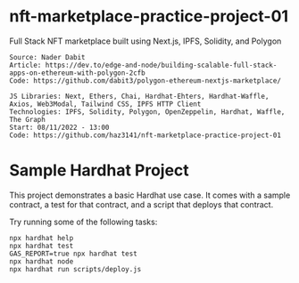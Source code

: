 # nft-marketplace-practice-project-01
Full Stack NFT marketplace built using Next.js, IPFS, Solidity, and Polygon

```
Source: Nader Dabit
Article: https://dev.to/edge-and-node/building-scalable-full-stack-apps-on-ethereum-with-polygon-2cfb
Code: https://github.com/dabit3/polygon-ethereum-nextjs-marketplace/
```

```
JS Libraries: Next, Ethers, Chai, Hardhat-Ehters, Hardhat-Waffle, Axios, Web3Modal, Tailwind CSS, IPFS HTTP Client
Technologies: IPFS, Solidity, Polygon, OpenZeppelin, Hardhat, Waffle, The Graph
Start: 08/11/2022 - 13:00
Code: https://github.com/haz3141/nft-marketplace-practice-project-01
```

# Sample Hardhat Project

This project demonstrates a basic Hardhat use case. It comes with a sample contract, a test for that contract, and a script that deploys that contract.

Try running some of the following tasks:

```shell
npx hardhat help
npx hardhat test
GAS_REPORT=true npx hardhat test
npx hardhat node
npx hardhat run scripts/deploy.js
```